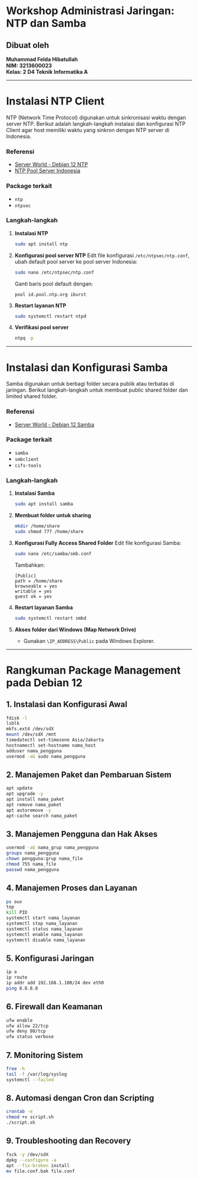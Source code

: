 # Workshop Administrasi Jaringan: NTP dan Samba

## Dibuat oleh
**Muhammad Felda Hibatullah**  
**NIM: 3213600023**  
**Kelas: 2 D4 Teknik Informatika A**

---

# Instalasi NTP Client

NTP (Network Time Protocol) digunakan untuk sinkronisasi waktu dengan server NTP. Berikut adalah langkah-langkah instalasi dan konfigurasi NTP Client agar host memiliki waktu yang sinkron dengan NTP server di Indonesia.

### **Referensi**
- [Server World - Debian 12 NTP](https://www.server-world.info/en/note?os=Debian_12&p=ntp&f=1)
- [NTP Pool Server Indonesia](https://www.ntppool.org/en/zone/id)

### **Package terkait**
- `ntp`
- `ntpsec`

### **Langkah-langkah**

1. **Instalasi NTP**
   ```bash
   sudo apt install ntp
   ```

2. **Konfigurasi pool server NTP**
   Edit file konfigurasi `/etc/ntpsec/ntp.conf`, ubah default pool server ke pool server Indonesia:
   ```bash
   sudo nano /etc/ntpsec/ntp.conf
   ```
   Ganti baris pool default dengan:
   ```
   pool id.pool.ntp.org iburst
   ```

3. **Restart layanan NTP**
   ```bash
   sudo systemctl restart ntpd
   ```

4. **Verifikasi pool server**
   ```bash
   ntpq -p
   ```

---

# Instalasi dan Konfigurasi Samba

Samba digunakan untuk berbagi folder secara publik atau terbatas di jaringan. Berikut langkah-langkah untuk membuat public shared folder dan limited shared folder.

### **Referensi**
- [Server World - Debian 12 Samba](https://www.server-world.info/en/note?os=Debian_12&p=samba&f=1)

### **Package terkait**
- `samba`
- `smbclient`
- `cifs-tools`

### **Langkah-langkah**

1. **Instalasi Samba**
   ```bash
   sudo apt install samba
   ```

2. **Membuat folder untuk sharing**
   ```bash
   mkdir /home/share
   sudo chmod 777 /home/share
   ```

3. **Konfigurasi Fully Access Shared Folder**
   Edit file konfigurasi Samba:
   ```bash
   sudo nano /etc/samba/smb.conf
   ```
   Tambahkan:
   ```
   [Public]
   path = /home/share
   browseable = yes
   writable = yes
   guest ok = yes
   ```

4. **Restart layanan Samba**
   ```bash
   sudo systemctl restart smbd
   ```

5. **Akses folder dari Windows (Map Network Drive)**
   - Gunakan `\IP_ADDRESS\Public` pada Windows Explorer.

---

# Rangkuman Package Management pada Debian 12

## 1. Instalasi dan Konfigurasi Awal

```bash
fdisk -l
lsblk
mkfs.ext4 /dev/sdX
mount /dev/sdX /mnt
timedatectl set-timezone Asia/Jakarta
hostnamectl set-hostname nama_host
adduser nama_pengguna
usermod -aG sudo nama_pengguna
```

## 2. Manajemen Paket dan Pembaruan Sistem

```bash
apt update
apt upgrade -y
apt install nama_paket
apt remove nama_paket
apt autoremove -y
apt-cache search nama_paket
```

## 3. Manajemen Pengguna dan Hak Akses

```bash
usermod -aG nama_grup nama_pengguna
groups nama_pengguna
chown pengguna:grup nama_file
chmod 755 nama_file
passwd nama_pengguna
```

## 4. Manajemen Proses dan Layanan

```bash
ps aux
top
kill PID
systemctl start nama_layanan
systemctl stop nama_layanan
systemctl status nama_layanan
systemctl enable nama_layanan
systemctl disable nama_layanan
```

## 5. Konfigurasi Jaringan

```bash
ip a
ip route
ip addr add 192.168.1.100/24 dev eth0
ping 8.8.8.8
```

## 6. Firewall dan Keamanan

```bash
ufw enable
ufw allow 22/tcp
ufw deny 80/tcp
ufw status verbose
```

## 7. Monitoring Sistem

```bash
free -h
tail -f /var/log/syslog
systemctl --failed
```

## 8. Automasi dengan Cron dan Scripting

```bash
crontab -e
chmod +x script.sh
./script.sh
```

## 9. Troubleshooting dan Recovery

```bash
fsck -y /dev/sdX
dpkg --configure -a
apt --fix-broken install
mv file.conf.bak file.conf
```